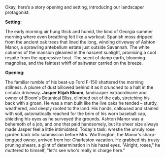 Okay, here’s a story opening and setting, introducing our landscaper protagonist:

**Setting:**

The early morning air hung thick and humid, the kind of Georgia summer morning where even breathing felt like a workout. Spanish moss dripped from the ancient oak trees that lined the long, winding driveway of Ashton Manor, a sprawling antebellum estate just outside Savannah. The white columns of the mansion gleamed in the nascent sunlight, promising a cool respite from the oppressive heat. The scent of damp earth, blooming magnolias, and the faintest whiff of saltwater carried on the breeze.

**Opening:**

The familiar rumble of his beat-up Ford F-150 shattered the morning stillness. A plume of dust billowed behind it as it crunched to a halt in the circular driveway. **Jasper Elijah Bloom**, landscaper extraordinaire and owner of Bloom's Botanical Bliss, climbed out of the cab, stretching his back with a groan. He was a man built like the live oaks he tended – sturdy, weathered, and deeply rooted to the land. His hands, calloused and stained with soil, automatically reached for the brim of his worn baseball cap, shielding his eyes as he surveyed the grounds. Ashton Manor was a behemoth of a job, and one that paid handsomely, but its sheer size always made Jasper feel a little intimidated. Today's task: wrestle the unruly rose garden back into submission before Mrs. Worthington, the Manor's sharp-tongued owner, arrived from her Charleston vacation. He grabbed his trusty pruning shears, a glint of determination in his hazel eyes. "Alright, roses," he muttered to himself, "let's see who's really in charge here."
